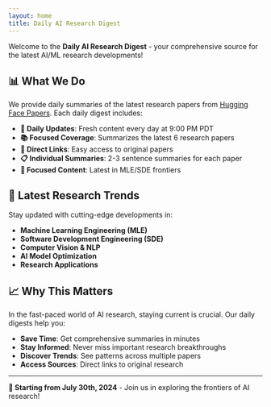 ```yaml
---
layout: home
title: Daily AI Research Digest
---
```


Welcome to the **Daily AI Research Digest** - your comprehensive source for the latest AI/ML research developments!

## 📊 What We Do

We provide daily summaries of the latest research papers from [Hugging Face Papers](https://huggingface.co/papers). Each daily digest includes:

- **📅 Daily Updates**: Fresh content every day at 9:00 PM PDT
- **📚 Focused Coverage**: Summarizes the latest 6 research papers
- **🔗 Direct Links**: Easy access to original papers
- **📋 Individual Summaries**: 2-3 sentence summaries for each paper
- **🎯 Focused Content**: Latest in MLE/SDE frontiers

## 🚀 Latest Research Trends

Stay updated with cutting-edge developments in:
- **Machine Learning Engineering (MLE)**
- **Software Development Engineering (SDE)**
- **Computer Vision & NLP**
- **AI Model Optimization**
- **Research Applications**

## 📈 Why This Matters

In the fast-paced world of AI research, staying current is crucial. Our daily digests help you:
- **Save Time**: Get comprehensive summaries in minutes
- **Stay Informed**: Never miss important research breakthroughs
- **Discover Trends**: See patterns across multiple papers
- **Access Sources**: Direct links to original research

---

**📅 Starting from July 30th, 2024** - Join us in exploring the frontiers of AI research!
